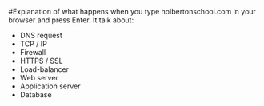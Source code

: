 #Explanation of what happens when you type holbertonschool.com in your browser and press Enter.
It talk about:
- DNS request
- TCP / IP
- Firewall
- HTTPS / SSL
- Load-balancer
- Web server
- Application server
- Database
